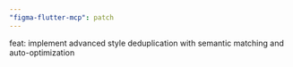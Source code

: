 ```yaml
---
"figma-flutter-mcp": patch
---
```


feat: implement advanced style deduplication with semantic matching and auto-optimization
